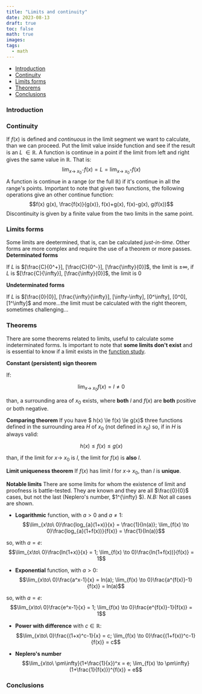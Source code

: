 ```yaml
---
title: "Limits and continuity"
date: 2023-08-13
draft: true
toc: false
math: true
images:
tags:
  - math
---
```


- [Introduction](#introduction)
- [Continuity](#continuity)
- [Limits forms](#limits-forms)
- [Theorems](#theorems)
- [Conclusions](#conclusions)

### Introduction

### Continuity

If $f(x)$ is defined and *continuous* in the limit segment we want to calculate, than we can proceed. Put the limit value inside function and see if the result is an *L* $\in \mathbb{R}$.
A function is continue in a point if the limit from left and right gives the same value in $\mathbb{R}$.
That is:
$$\lim_{x\to\ x_{0}^-} f(x) = L = \lim_{x\to\ x_{0}^+} f(x)$$
A function is continue in a range (or the full $\mathbb{R}$)  if it's continue in all the range's points. Important to note that given two functions, the following operations give an other continue function: $$f(x) g(x),  \frac{f(x)}{g(x)}, f(x)+g(x),  f(x)-g(x),  g(f(x))$$
Discontinuity is given by a finite value from the two limits in the same point.


### Limits forms
Some limits are deetermined, that is, can be calculated *just-in-time*. Other forms are more complex
and require the use of a theorem or more passes.
**Determinated forms**

If *L* is $[\frac{C}{0^+}], [\frac{C}{0^-}], [\frac{\infty}{0}]$, the limit is $\pm\infty$,
if *L* is $[\frac{C}{\infty}], [\frac{\infty}{0}]$, the limit is 0

**Undeterminated forms**

If *L* is $[\frac{0}{0}], [\frac{\infty}{\infty}], [\infty-\infty], [0^\infty], [0^0], [1^\infty]$ and more...the limit must be calculated with the right theorem, sometimes challenging...


### Theorems
There are some theorems related to limits, useful to calculate some indeterminated forms. Is important to note that
**some limits don't exist** and is essential to know if a limit exists in the [function study](#function-study).

**Constant (persistent) sign theorem**

If:

$$\lim_{x\to\ x_{0}} f(x) = l \ne 0$$

than, a surrounding area of $x_{0}$ exists, where **both** $l$ and $f(x)$ are **both** positive or both negative.

**Comparing theorem**
If you have $ h(x) \le f(x) \le g(x)$ three functions defined in the surrounding area $H$ of $x_{0}$ (not defined in $x_{0}$) so, if in $H$ is always valid:

$$h(x)  \le f(x) \le g(x) $$

than, if the limit for $x\to\ x_{0}$ is $l$, the limit for $f(x)$ is **also** $l$.

**Limit uniqueness theorem**
If $f(x)$ has limit $l$ for $x\to\ x_{0}$, than $l$ is **unique**.

**Notable limits**
 There are some limits for whom the existence of limit and proofness is battle-tested. They are known and they are all $\frac{0}{0}$ cases, but not the last (Neplero's number, $1^{\infty} $). 
 *N.B:* Not all cases are shown.

*    **Logarithmic** function, with $a > 0$ and $a \ne 1$:
    $$\lim_{x\to\ 0}\frac{log_{a}(1+x)}{x} = \frac{1}{ln(a)};  \lim_{f(x) \to 0}\frac{log_{a}(1+f(x))}{f(x)} = \frac{1}{ln(a)}$$
    
so, with $a = e$:
    $$\lim_{x\to\ 0}\frac{ln(1+x)}{x} = 1;  \lim_{f(x) \to 0}\frac{ln(1+f(x))}{f(x)} = 1$$  

*    **Exponential** function, with $a > 0$:
    $$\lim_{x\to\ 0}\frac{a^x-1}{x} = ln(a);  \lim_{f(x) \to 0}\frac{a^{f(x)}-1}{f(x)} = ln(a)$$

so, with $a = e$:
    $$\lim_{x\to\ 0}\frac{e^x-1}{x} = 1;  \lim_{f(x) \to 0}\frac{e^{f(x)}-1}{f(x)} = 1$$

*    **Power with difference** with $c \in \mathbb{R}$:
    $$\lim_{x\to\ 0}\frac{(1+x)^c-1}{x} = c;  \lim_{f(x) \to 0}\frac{(1+f(x))^c-1}{f(x)} = c$$

*    **Neplero's number**
    $$\lim_{x\to\ \pm\infty}(1+\frac{1}{x})^x = e;  \lim_{f(x) \to \pm\infty}(1+\frac{1}{f(x)})^{f(x)} = e$$

### Conclusions